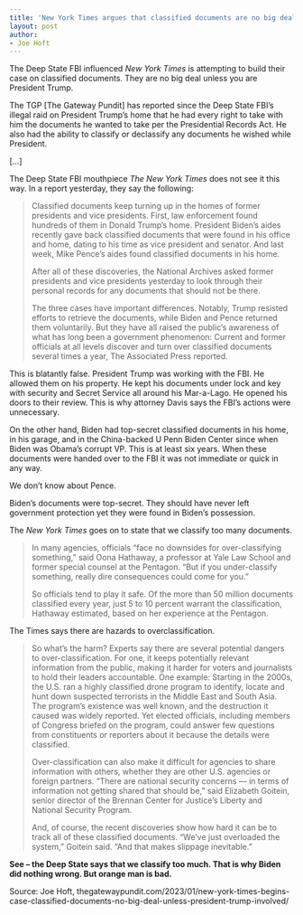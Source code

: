 ```yaml
---
title: 'New York Times argues that classified documents are no big deal unless President Trump is involved'
layout: post
author:
- Joe Hoft
---
```


The Deep State FBI influenced *New York Times* is attempting to build their case on classified documents. They are no big deal unless you are President Trump.

The TGP [The Gateway Pundit] has reported since the Deep State FBI’s illegal raid on President Trump’s home that he had every right to take with him the documents he wanted to take per the Presidential Records Act. He also had the ability to classify or declassify any documents he wished while President.

[…]

The Deep State FBI mouthpiece *The New York Times* does not see it this way. In a report yesterday, they say the following:

> Classified documents keep turning up in the homes of former presidents and vice presidents. First, law enforcement found hundreds of them in Donald Trump’s home. President Biden’s aides recently gave back classified documents that were found in his office and home, dating to his time as vice president and senator. And last week, Mike Pence’s aides found classified documents in his home.
>
> After all of these discoveries, the National Archives asked former presidents and vice presidents yesterday to look through their personal records for any documents that should not be there.
>
> The three cases have important differences. Notably, Trump resisted efforts to retrieve the documents, while Biden and Pence returned them voluntarily. But they have all raised the public’s awareness of what has long been a government phenomenon: Current and former officials at all levels discover and turn over classified documents several times a year, The Associated Press reported.

This is blatantly false. President Trump was working with the FBI. He allowed them on his property. He kept his documents under lock and key with security and Secret Service all around his Mar-a-Lago. He opened his doors to their review. This is why attorney Davis says the FBI’s actions were unnecessary.

On the other hand, Biden had top-secret classified documents in his home, in his garage, and in the China-backed U Penn Biden Center since when Biden was Obama’s corrupt VP. This is at least six years. When these documents were handed over to the FBI it was not immediate or quick in any way.

We don’t know about Pence.

Biden’s documents were top-secret. They should have never left government protection yet they were found in Biden’s possession.

The *New York Times* goes on to state that we classify too many documents.

> In many agencies, officials “face no downsides for over-classifying something,” said Oona Hathaway, a professor at Yale Law School and former special counsel at the Pentagon. “But if you under-classify something, really dire consequences could come for you.”
>
> So officials tend to play it safe. Of the more than 50 million documents classified every year, just 5 to 10 percent warrant the classification, Hathaway estimated, based on her experience at the Pentagon.

The Times says there are hazards to overclassification.

> So what’s the harm? Experts say there are several potential dangers to over-classification.
> For one, it keeps potentially relevant information from the public, making it harder for voters and journalists to hold their leaders accountable. One example: Starting in the 2000s, the U.S. ran a highly classified drone program to identify, locate and hunt down suspected terrorists in the Middle East and South Asia. The program’s existence was well known, and the destruction it caused was widely reported. Yet elected officials, including members of Congress briefed on the program, could answer few questions from constituents or reporters about it because the details were classified.
>
> Over-classification can also make it difficult for agencies to share information with others, whether they are other U.S. agencies or foreign partners. “There are national security concerns — in terms of information not getting shared that should be,” said Elizabeth Goitein, senior director of the Brennan Center for Justice’s Liberty and National Security Program.
>
> And, of course, the recent discoveries show how hard it can be to track all of these classified documents. “We’ve just overloaded the system,” Goitein said. “And that makes slippage inevitable.”

**See – the Deep State says that we classify too much. That is why Biden did nothing wrong. But orange man is bad.**

Source: Joe Hoft, thegatewaypundit.com/2023/01/new-york-times-begins-case-classified-documents-no-big-deal-unless-president-trump-involved/
